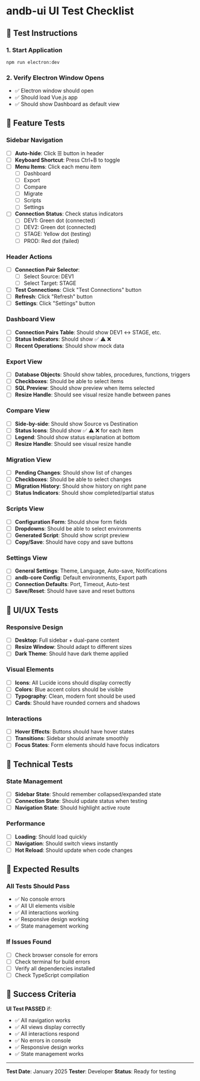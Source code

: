 # andb-ui UI Test Checklist

## 🧪 **Test Instructions**

### 1. **Start Application**
```bash
npm run electron:dev
```

### 2. **Verify Electron Window Opens**
- ✅ Electron window should open
- ✅ Should load Vue.js app
- ✅ Should show Dashboard as default view

## 🎯 **Feature Tests**

### **Sidebar Navigation**
- [ ] **Auto-hide**: Click ☰ button in header
- [ ] **Keyboard Shortcut**: Press Ctrl+B to toggle
- [ ] **Menu Items**: Click each menu item
  - [ ] Dashboard
  - [ ] Export
  - [ ] Compare
  - [ ] Migrate
  - [ ] Scripts
  - [ ] Settings
- [ ] **Connection Status**: Check status indicators
  - [ ] DEV1: Green dot (connected)
  - [ ] DEV2: Green dot (connected)
  - [ ] STAGE: Yellow dot (testing)
  - [ ] PROD: Red dot (failed)

### **Header Actions**
- [ ] **Connection Pair Selector**: 
  - [ ] Select Source: DEV1
  - [ ] Select Target: STAGE
- [ ] **Test Connections**: Click "Test Connections" button
- [ ] **Refresh**: Click "Refresh" button
- [ ] **Settings**: Click "Settings" button

### **Dashboard View**
- [ ] **Connection Pairs Table**: Should show DEV1 ↔ STAGE, etc.
- [ ] **Status Indicators**: Should show ✅ ⚠️ ❌
- [ ] **Recent Operations**: Should show mock data

### **Export View**
- [ ] **Database Objects**: Should show tables, procedures, functions, triggers
- [ ] **Checkboxes**: Should be able to select items
- [ ] **SQL Preview**: Should show preview when items selected
- [ ] **Resize Handle**: Should see visual resize handle between panes

### **Compare View**
- [ ] **Side-by-side**: Should show Source vs Destination
- [ ] **Status Icons**: Should show ✅ ⚠️ ❌ for each item
- [ ] **Legend**: Should show status explanation at bottom
- [ ] **Resize Handle**: Should see visual resize handle

### **Migration View**
- [ ] **Pending Changes**: Should show list of changes
- [ ] **Checkboxes**: Should be able to select changes
- [ ] **Migration History**: Should show history on right pane
- [ ] **Status Indicators**: Should show completed/partial status

### **Scripts View**
- [ ] **Configuration Form**: Should show form fields
- [ ] **Dropdowns**: Should be able to select environments
- [ ] **Generated Script**: Should show script preview
- [ ] **Copy/Save**: Should have copy and save buttons

### **Settings View**
- [ ] **General Settings**: Theme, Language, Auto-save, Notifications
- [ ] **andb-core Config**: Default environments, Export path
- [ ] **Connection Defaults**: Port, Timeout, Auto-test
- [ ] **Save/Reset**: Should have save and reset buttons

## 🎨 **UI/UX Tests**

### **Responsive Design**
- [ ] **Desktop**: Full sidebar + dual-pane content
- [ ] **Resize Window**: Should adapt to different sizes
- [ ] **Dark Theme**: Should have dark theme applied

### **Visual Elements**
- [ ] **Icons**: All Lucide icons should display correctly
- [ ] **Colors**: Blue accent colors should be visible
- [ ] **Typography**: Clean, modern font should be used
- [ ] **Cards**: Should have rounded corners and shadows

### **Interactions**
- [ ] **Hover Effects**: Buttons should have hover states
- [ ] **Transitions**: Sidebar should animate smoothly
- [ ] **Focus States**: Form elements should have focus indicators

## 🔧 **Technical Tests**

### **State Management**
- [ ] **Sidebar State**: Should remember collapsed/expanded state
- [ ] **Connection State**: Should update status when testing
- [ ] **Navigation State**: Should highlight active route

### **Performance**
- [ ] **Loading**: Should load quickly
- [ ] **Navigation**: Should switch views instantly
- [ ] **Hot Reload**: Should update when code changes

## 📝 **Expected Results**

### **All Tests Should Pass**
- ✅ No console errors
- ✅ All UI elements visible
- ✅ All interactions working
- ✅ Responsive design working
- ✅ State management working

### **If Issues Found**
- [ ] Check browser console for errors
- [ ] Check terminal for build errors
- [ ] Verify all dependencies installed
- [ ] Check TypeScript compilation

## 🎉 **Success Criteria**

**UI Test PASSED** if:
- ✅ All navigation works
- ✅ All views display correctly
- ✅ All interactions respond
- ✅ No errors in console
- ✅ Responsive design works
- ✅ State management works

---

**Test Date**: January 2025
**Tester**: Developer
**Status**: Ready for testing

